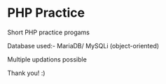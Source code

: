 # PHP Practice
Short PHP practice progams

Database used:- MariaDB/ MySQLi (object-oriented)

Multiple updations possible

Thank you! :)

